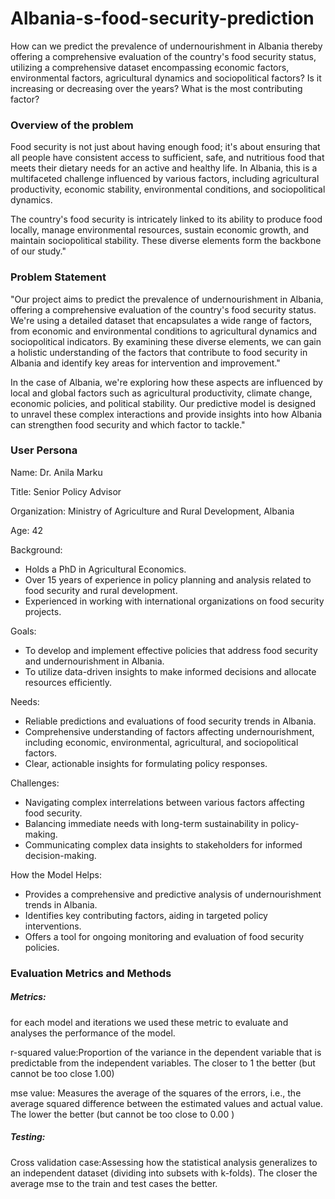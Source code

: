# Albania-s-food-security-prediction
How can we predict the prevalence of undernourishment in Albania thereby offering a comprehensive evaluation of the country's food security status, utilizing a comprehensive dataset encompassing economic factors, environmental factors, agricultural dynamics and  sociopolitical factors? Is it increasing or decreasing over the years? What is the most contributing factor?

### Overview of the problem
Food security is not just about having enough food; it's about ensuring that all people have consistent access to sufficient, safe, and nutritious food that meets their dietary needs for an active and healthy life. In Albania, this is a multifaceted challenge influenced by various factors, including agricultural productivity, economic stability, environmental conditions, and sociopolitical dynamics.

The country's food security is intricately linked to its ability to produce food locally, manage environmental resources, sustain economic growth, and maintain sociopolitical stability. These diverse elements form the backbone of our study."

### Problem Statement
"Our project aims to predict the prevalence of undernourishment in Albania, offering a comprehensive evaluation of the country's food security status. We're using a detailed dataset that encapsulates a wide range of factors, from economic and environmental conditions to agricultural dynamics and sociopolitical indicators. By examining these diverse elements, we can gain a holistic understanding of the factors that contribute to food security in Albania and identify key areas for intervention and improvement."

In the case of Albania, we're exploring how these aspects are influenced by local and global factors such as agricultural productivity, climate change, economic policies, and political stability. Our predictive model is designed to unravel these complex interactions and provide insights into how Albania can strengthen food security and which factor to tackle."

### User Persona
Name: Dr. Anila Marku

Title: Senior Policy Advisor

Organization: Ministry of Agriculture and Rural Development, Albania

Age: 42

Background:

- Holds a PhD in Agricultural Economics.
- Over 15 years of experience in policy planning and analysis related to food security and rural development.
- Experienced in working with international organizations on food security projects.

Goals:

- To develop and implement effective policies that address food security and undernourishment in Albania.
- To utilize data-driven insights to make informed decisions and allocate resources efficiently.

Needs:

- Reliable predictions and evaluations of food security trends in Albania.
- Comprehensive understanding of factors affecting undernourishment, including economic, environmental, agricultural, and sociopolitical factors.
- Clear, actionable insights for formulating policy responses.

Challenges:

- Navigating complex interrelations between various factors affecting food security.
- Balancing immediate needs with long-term sustainability in policy-making.
- Communicating complex data insights to stakeholders for informed decision-making.

How the Model Helps:

- Provides a comprehensive and predictive analysis of undernourishment trends in Albania.
- Identifies key contributing factors, aiding in targeted policy interventions.
- Offers a tool for ongoing monitoring and evaluation of food security policies.

### Evaluation Metrics and Methods
##### Metrics:
for each model and iterations we used these metric to evaluate and analyses the performance of the model.

r-squared value:Proportion of the variance in the dependent variable that is predictable from the independent variables. The closer to 1 the better (but cannot be too close 1.00) 

mse value: Measures the average of the squares of the errors, i.e., the average squared difference between the estimated values and actual value. The lower the better (but cannot be too close to 0.00 )

##### Testing:

Cross validation case:Assessing how the statistical analysis generalizes to an independent dataset (dividing into subsets with k-folds). The closer the average mse to the train and test cases the better.



